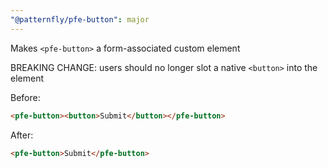 ```yaml
---
"@patternfly/pfe-button": major
---
```


Makes `<pfe-button>` a form-associated custom element

BREAKING CHANGE:
users should no longer slot a native `<button>` into the element

Before:

```html
<pfe-button><button>Submit</button></pfe-button>
```

After:

```html
<pfe-button>Submit</pfe-button>
```
